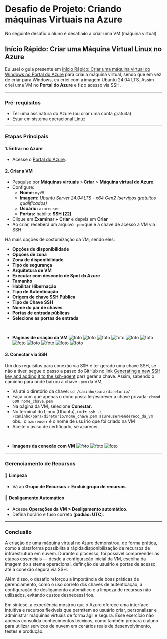 # Desafio de Projeto: Criando máquinas Virtuais na Azure

No seguinte desafio o aluno é desafiado a criar uma VM (máquina virtual) 

## Início Rápido: Criar uma Máquina Virtual Linux no Azure

Eu usei o guia presente em [Início Rápido: Criar uma máquina virtual do Windows no Portal do Azure](https://learn.microsoft.com/pt-br/azure/virtual-machines/windows/quick-create-portal) para criar a máquina virtual, sendo que em vez de criar para Windows, eu criei com a imagem Ubuntu 24.04 LTS. Assim criei uma VM no **Portal do Azure** e fiz o acesso via SSH.

---

### Pré-requisitos
- Ter uma assinatura do Azure (ou criar uma conta gratuita).  
- Estar em sistema operacional Linux
---

### Etapas Principais

#### 1. Entrar no Azure
- Acesse o [Portal do Azure](https://portal.azure.com).  

#### 2. Criar a VM

- Pesquise por **Máquinas virtuais** > **Criar** > **Máquina virtual do Azure**.  
- Configure:  
  - **Nome:** `myVM`  
  - **Imagem:** *Ubuntu Server 24.04 LTS - x64 Gen2 (serviços gratuitos qualificados)*
  - **Usuário:** `azureuser`
  - **Portas:** habilite **SSH (22)** 
- Clique em **Examinar + Criar** e depois em **Criar**
- Ao criar, receberá um arquivo `.pem` que é a chave de acesso à VM via SSH.


Há mais opções de costumização da VM, sendo eles:
- **Opções de disponibilidade**
- **Opções de zona**
- **Zona de disponibilidade**
- **Tipo de segurança**
- **Arquitetura de VM**
- **Executar com desconto de Spot do Azure**
- **Tamanho**
- **Habilitar Hibernação**
- **Tipo de Autenticação**
- **Origem de chave SSH Pública**
- **Tipo de Chave SSH**
- **Nome do par de chaves**
- **Portas de entrada públicas**
- **Selecione as portas de entrada**
<br>

- **Páginas de criação da VM**
![foto](images/Captura%20de%20tela%20de%202025-08-28%2014-51-43.png)
![foto](images/Captura%20de%20tela%20de%202025-08-28%2014-52-05.png)
![foto](images/Captura%20de%20tela%20de%202025-08-28%2014-52-14.png)
![foto](images/Captura%20de%20tela%20de%202025-08-28%2014-52-22.png)
![foto](images/Captura%20de%20tela%20de%202025-08-28%2014-52-27.png)
![foto](images/Captura%20de%20tela%20de%202025-08-28%2014-52-32.png)
![foto](images/Captura%20de%20tela%20de%202025-08-28%2014-52-38.png)
![foto](images/Captura%20de%20tela%20de%202025-08-28%2014-53-26.png)
![foto](images/Captura%20de%20tela%20de%202025-08-28%2014-54-19.png)
![foto](images/Captura%20de%20tela%20de%202025-08-28%2014-55-08.png)
![foto](images/Captura%20de%20tela%20de%202025-08-28%2014-55-26.png)

#### 3. Conectar via SSH
Um dos requisitos para conexão via SSH é ter gerado uma chave SSH, se não a tiver, segue o passo a passo do GitHub no link [Generating a new SSH key and adding it to the ssh-agent](https://docs.github.com/en/authentication/connecting-to-github-with-ssh/generating-a-new-ssh-key-and-adding-it-to-the-ssh-agent) para gerar a chave.
Assim, sabendo o caminho para onde baixou a chave `.pem` da VM, 
- Vá até o diretório da chave: `cd /caminho/para/diretorio/`
- Faça com que apenas o dono possa ler/escrever a chave privada: `chmod 600 nome_chave.pem`
- Na página da VM, selecione **Conectar**.  
- No terminal do Linux (Ubuntu), rode: `ssh -i /caminho/para/diretorio/nome_chave.pem azureuser@endereco_da_vm` obs.: o `azureuser` é o nome de usuário que foi criado na VM 
- Aceite o aviso de certificado, se aparecer.
<br>

- **Imagens da conexão com VM**
![foto](images/Captura%20de%20tela%20de%202025-08-28%2014-57-21.png)
![foto](images/Captura%20de%20tela%20de%202025-08-28%2015-09-00.png)
![foto](images/Captura%20de%20tela%20de%202025-08-28%2015-09-09.png) 

---

### Gerenciamento de Recursos

#### 🔹 Limpeza
- Vá ao **Grupo de Recursos** > **Excluir grupo de recursos**.  

#### 🔹 Desligamento Automático
- Acesse **Operações da VM > Desligamento automático**.  
- Defina horário e fuso correto (**padrão: UTC**).  

---

### Conclusão

A criação de uma máquina virtual no Azure demonstrou, de forma prática, como a plataforma possibilita a rápida disponibilização de recursos de infraestrutura em nuvem. Durante o processo, foi possível compreender as etapas essenciais — desde a configuração inicial da VM, escolha da imagem do sistema operacional, definição de usuário e portas de acesso, até a conexão segura via SSH.

Além disso, o desafio reforçou a importância de boas práticas de gerenciamento, como o uso correto das chaves de autenticação, a configuração de desligamento automático e a limpeza de recursos não utilizados, evitando custos desnecessários.

Em síntese, a experiência mostrou que o Azure oferece uma interface intuitiva e recursos flexíveis que permitem ao usuário criar, personalizar e administrar máquinas virtuais de forma ágil e segura. Esse exercício não apenas consolida conhecimentos técnicos, como também prepara o aluno para utilizar serviços de nuvem em cenários reais de desenvolvimento, testes e produção.